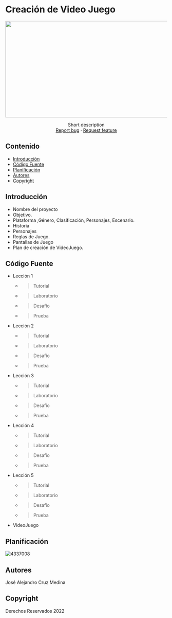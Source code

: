 # Creación de Video Juego
<p align="center">
    <img src="https://user-images.githubusercontent.com/8560750/195950148-0c0df38e-5f96-45ae-87c3-6922738c612d.jpg" alt="Logo" width=1200 height=300>

  <p align="center">
    Short description
    <br>
    <a href="https://reponame/issues/new?template=bug.md">Report bug</a>
    ·
    <a href="https://reponame/issues/new?template=feature.md&labels=feature">Request feature</a>
  </p>
</p>


## Contenido

- [Introducción](#introducción)
- [Código Fuente](#código-fuente)
- [Planificación](#planificación)
- [Autores](#autores)
- [Copyright](#copyright)


## Introducción

- Nombre del proyecto
- Objetivo.
- Plataforma ,Género, Clasificación, Personajes, Escenario.
- Historia
- Personajes
- Reglas de Juego.
- Pantallas de Juego
- Plan de creación de VideoJuego.

## Código Fuente

* Lección 1
  * > Tutorial<a href="https://github.com/Alex32451756/CreacionVideoJuegos/tree/main/Leccion1"></a>
  * > Laboratorio<a href="https://github.com/Alex32451756/CreacionVideoJuegos/tree/main/laboratorio1_y_videoDesafio1"></a>
  * > Desafío<a href="https://github.com/Alex32451756/CreacionVideoJuegos/tree/main/Desafio1Avion"></a>
  * > Prueba<a href=""></a>
* Lección 2
  * > Tutorial<a href="https://github.com/Alex32451756/CreacionVideoJuegos/tree/main/Leccion2"></a>
  * > Laboratorio<a href="https://github.com/Alex32451756/CreacionVideoJuegos/tree/main/laboratorio2_y_videoDesafio2"></a>
  * > Desafío<a href="https://github.com/Alex32451756/CreacionVideoJuegos/tree/main/Desafio2TraerPelota"></a>
  * > Prueba<a href=""></a>
* Lección 3
  * > Tutorial<a href="https://github.com/Alex32451756/CreacionVideoJuegos/tree/main/Leccion3"></a>
  * > Laboratorio<a href="https://github.com/Alex32451756/CreacionVideoJuegos/tree/main/laboratorio3_y_videoDesafio3"></a>
  * > Desafío<a href="https://github.com/Alex32451756/CreacionVideoJuegos/tree/main/Desafio3JuegoGlobo"></a>
  * > Prueba<a href="https://github.com/Alex32451756/CreacionVideoJuegos/tree/main/Examen3"></a>
* Lección 4
  * > Tutorial<a href=""></a>
  * > Laboratorio<a href=""></a>
  * > Desafío<a href=""></a>
  * > Prueba<a href=""></a>
* Lección 5
  * > Tutorial<a href="https://github.com/Alex32451756/CreacionVideoJuegos/tree/main/Leccion5"></a>
  * > Laboratorio<a href="https://github.com/Alex32451756/CreacionVideoJuegos/tree/main/laboratorio5_y_videoDesafio5"></a>
  * > Desafío<a href="https://github.com/Alex32451756/CreacionVideoJuegos/tree/main/Desafio5AplastaComida"></a>
  * > Prueba<a href="https://github.com/Alex32451756/CreacionVideoJuegos/tree/main/Examen5"></a>
* VideoJuego

## Planificación

![4337008](https://user-images.githubusercontent.com/8560750/195951617-083a7e4d-323d-47b5-8e5e-529ded31bc06.jpg)

## Autores
José Alejandro Cruz Medina

## Copyright
Derechos Reservados 2022
